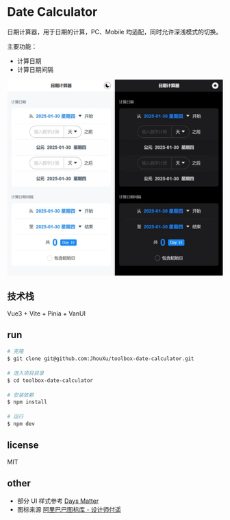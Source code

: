 # Date Calculator

日期计算器，用于日期的计算，PC、Mobile 均适配，同时允许深浅模式的切换。

主要功能：

- 计算日期
- 计算日期间隔

![demo](./public/demo.jpeg)

## 技术栈

Vue3 + Vite + Pinia + VanUI

## run

```bash
# 克隆
$ git clone git@github.com:JhouXu/toolbox-date-calculator.git

# 进入项目目录
$ cd toolbox-date-calculator

# 安装依赖
$ npm install

# 运行
$ npm dev
```

## license

MIT

## other

- 部分 UI 样式参考 [Days Matter](https://apps.apple.com/cn/app/%E5%80%92%E6%95%B0%E6%97%A5-days-matter/id406170251)
- 图标来源 [阿里巴巴图标库 - 设计师付遥](https://www.iconfont.cn/collections/detail?cid=24251)
